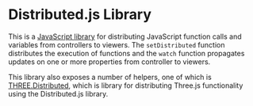 # Distributed.js Library

This is a [JavaScript library](https://raw.githubusercontent.com/ove/ove-apps/master/packages/ove-app-html/src/libs/distributed.js) for distributing JavaScript function calls and variables from controllers to viewers. The `setDistributed` function distributes the execution of functions and the `watch` function propagates updates on one or more properties from controller to viewers.

This library also exposes a number of helpers, one of which is [THREE.Distributed](https://raw.githubusercontent.com/ove/ove-apps/master/packages/ove-app-html/src/libs/distributed/three.js), which is library for distributing Three.js functionality using the Distributed.js library.
